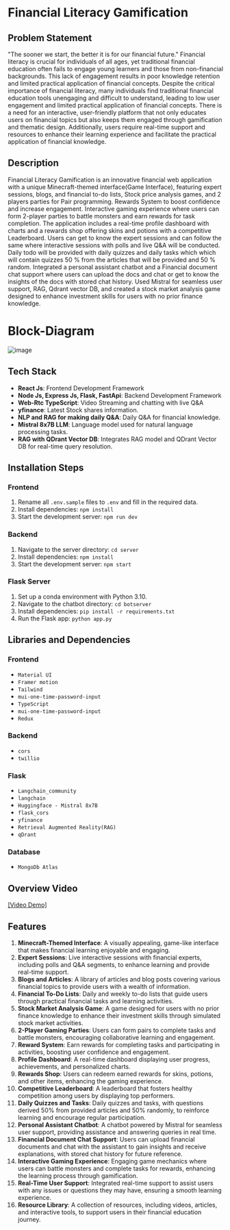 # Financial Literacy Gamification
## Problem Statement
"The sooner we start, the better it is for our financial future."
Financial literacy is crucial for individuals of all ages, yet traditional financial education often fails to engage young learners and those from non-financial backgrounds. This lack of engagement results in poor knowledge retention and limited practical application of financial concepts.
Despite the critical importance of financial literacy, many individuals find traditional financial education tools unengaging and difficult to understand, leading to low user engagement and limited practical application of financial concepts. There is a need for an interactive, user-friendly platform that not only educates users on financial topics but also keeps them engaged through gamification and thematic design. Additionally, users require real-time support and resources to enhance their learning experience and facilitate the practical application of financial knowledge.

## Description
Financial Literacy Gamification is an innovative financial web application with a unique Minecraft-themed interface(Game Interface), featuring expert sessions, blogs, and financial to-do lists, Stock price analysis games, and 2 players parties for Pair programming. Rewards System to boost confidence and increase engagement. Interactive gaming experience where users can form 2-player parties to battle monsters and earn rewards for task completion. The application includes a real-time profile dashboard with charts and a rewards shop offering skins and potions with a competitive Leaderboard.
Users can get to know the expert sessions and can follow the same where interactive sessions with polls and live Q&A will be conducted. Daily todo will be provided with daily quizzes and daily tasks which which will contain quizzes 50 % from the articles that will be provided and 50 % random.
Integrated a personal assistant chatbot and a Financial document chat support where users can upload the docs and chat or get to know the insights of the docs with stored chat history. Used Mistral for seamless user support, RAG, Qdrant vector DB, and created a stock market analysis game designed to enhance investment skills for users with no prior finance knowledge.

# Block-Diagram
![image](https://github.com/gamechanger2580/Tech-A-Thon/assets/101705932/16a2f684-cb09-49ed-911c-9c99a17a9717)

## Tech Stack
- **React Js**: Frontend Development Framework
- **Node Js, Express Js, Flask, FastApi**: Backend Development Framework
- **Web-Rtc TypeScript**: Video Streaming and chatting with live Q&A
- **yfinance**: Latest Stock shares information.
- **NLP and RAG for making daily Q&A**: Daily Q&A for financial knowledge.
- **Mistral 8x7B LLM**: Language model used for natural language processing tasks.
- **RAG with QDrant Vector DB**: Integrates RAG model and QDrant Vector DB for real-time query resolution.
  
## Installation Steps

### Frontend
1. Rename all `.env.sample` files to `.env` and fill in the required data.
2. Install dependencies: `npm install`
3. Start the development server: `npm run dev`
 
### Backend
1. Navigate to the server directory: `cd server`
2. Install dependencies: `npm install`
3. Start the development server: `npm start`

### Flask Server
1. Set up a conda environment with Python 3.10.
2. Navigate to the chatbot directory: `cd botserver`
3. Install dependencies: `pip install -r requirements.txt`
4. Run the Flask app: `python app.py`

## Libraries and Dependencies
### Frontend
- `Material UI`
- `Framer motion`
- `Tailwind`
- `mui-one-time-password-input`
- `TypeScript`
- `mui-one-time-password-input`
- `Redux`

### Backend
- `cors`
- `twillio`
  
### Flask
- `Langchain_community`
- `langchain`
- `Huggingface - Mistral 8x7B`
- `flask_cors`
- `yfinance`
- `Retrieval Augmented Reality(RAG)`
- `qDrant` 

### Database
- `MongoDb Atlas`

## Overview Video
[[Video Demo]]([youtu.be/Is73RUKZmo0](https://youtu.be/Is73RUKZmo0?si=4Z6QeeL22J69dxZs))

## Features
1. **Minecraft-Themed Interface**: A visually appealing, game-like interface that makes financial learning enjoyable and engaging.
2. **Expert Sessions**: Live interactive sessions with financial experts, including polls and Q&A segments, to enhance learning and provide real-time support.
3. **Blogs and Articles**: A library of articles and blog posts covering various financial topics to provide users with a wealth of information.
4. **Financial To-Do Lists**: Daily and weekly to-do lists that guide users through practical financial tasks and learning activities.
5. **Stock Market Analysis Game**: A game designed for users with no prior finance knowledge to enhance their investment skills through simulated stock market activities.
6. **2-Player Gaming Parties**: Users can form pairs to complete tasks and battle monsters, encouraging collaborative learning and engagement.
7. **Reward System**: Earn rewards for completing tasks and participating in activities, boosting user confidence and engagement.
8. **Profile Dashboard**: A real-time dashboard displaying user progress, achievements, and personalized charts.
9. **Rewards Shop**: Users can redeem earned rewards for skins, potions, and other items, enhancing the gaming experience.
10. **Competitive Leaderboard**: A leaderboard that fosters healthy competition among users by displaying top performers.
11. **Daily Quizzes and Tasks**: Daily quizzes and tasks, with questions derived 50% from provided articles and 50% randomly, to reinforce learning and encourage regular participation.
12. **Personal Assistant Chatbot**: A chatbot powered by Mistral for seamless user support, providing assistance and answering queries in real time.
13. **Financial Document Chat Support**: Users can upload financial documents and chat with the assistant to gain insights and receive explanations, with stored chat history for future reference.
14. **Interactive Gaming Experience**: Engaging game mechanics where users can battle monsters and complete tasks for rewards, enhancing the learning process through gamification.
15. **Real-Time User Support**: Integrated real-time support to assist users with any issues or questions they may have, ensuring a smooth learning experience.
16. **Resource Library**: A collection of resources, including videos, articles, and interactive tools, to support users in their financial education journey.
